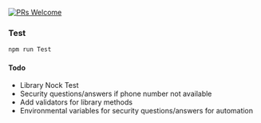 [![PRs Welcome](https://img.shields.io/badge/PRs-welcome-brightgreen.svg?style=flat-square)](http://makeapullrequest.com)

### Test
```bash
npm run Test
```

#### Todo

* Library Nock Test
* Security questions/answers if phone number not available
* Add validators for library methods
* Environmental variables for security questions/answers for automation
